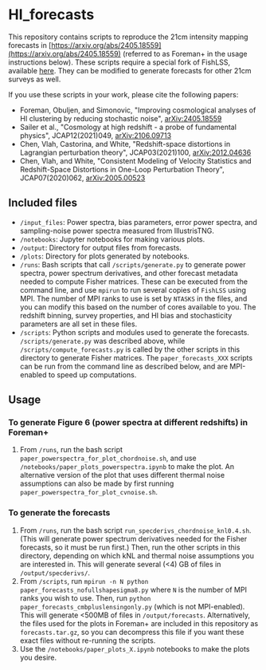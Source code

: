 # HI_forecasts

This repository contains scripts to reproduce the 21cm intensity mapping forecasts in [https://arxiv.org/abs/2405.18559](https://arxiv.org/abs/2405.18559) (referred to as Foreman+ in the usage instructions below). These scripts require a special fork of FishLSS, available [here](https://github.com/sjforeman/FishLSS/tree/HI). They can be modified to generate forecasts for other 21cm surveys as well.

If you use these scripts in your work, please cite the following papers:
- Foreman, Obuljen, and Simonovic, "Improving cosmological analyses of HI clustering by reducing stochastic noise", [arXiv:2405.18559](https://arxiv.org/abs/2405.18559)
- Sailer et al., "Cosmology at high redshift - a probe of fundamental physics", JCAP12(2021)049, [arXiv:2106.09713](https://arxiv.org/abs/2106.09713)
- Chen, Vlah, Castorina, and White, "Redshift-space distortions in Lagrangian perturbation theory", JCAP03(2021)100, [arXiv:2012.04636](https://arxiv.org/abs/2012.04636)
- Chen, Vlah, and White, "Consistent Modeling of Velocity Statistics and Redshift-Space Distortions in One-Loop Perturbation Theory", JCAP07(2020)062, [arXiv:2005.00523](https://arxiv.org/abs/2005.00523)

## Included files
- `/input_files`: Power spectra, bias parameters, error power spectra, and sampling-noise power spectra measured from IllustrisTNG.
- `/notebooks`: Jupyter notebooks for making various plots.
- `/output`: Directory for output files from forecasts.
- `/plots`: Directory for plots generated by notebooks.
- `/runs`: Bash scripts that call `/scripts/generate.py` to generate power spectra, power spectrum derivatives, and other forecast metadata needed to compute Fisher matrices. These can be executed from the command line, and use `mpirun` to run several copies of `FishLSS` using MPI. The number of MPI ranks to use is set by `NTASKS` in the files, and you can modify this based on the number of cores available to you. The redshift binning, survey properties, and HI bias and stochasticity parameters are all set in these files.
- `/scripts`: Python scripts and modules used to generate the forecasts. `/scripts/generate.py` was described above, while `/scripts/compute_forecasts.py` is called by the other scripts in this directory to generate Fisher matrices. The `paper_forecasts_XXX` scripts can be run from the command line as described below, and are MPI-enabled to speed up computations.

## Usage
### To generate Figure 6 (power spectra at different redshifts) in Foreman+
1. From `/runs`, run the bash script `paper_powerspectra_for_plot_chordnoise.sh`, and use `/notebooks/paper_plots_powerspectra.ipynb` to make the plot. An alternative version of the plot that uses different thermal noise assumptions can also be made by first running `paper_powerspectra_for_plot_cvnoise.sh`.

### To generate the forecasts
1. From `/runs`, run the bash script `run_specderivs_chordnoise_knl0.4.sh`. (This will generate power spectrum derivatives needed for the Fisher forecasts, so it must be run first.) Then, run the other scripts in this directory, depending on which kNL and thermal noise assumptions you are interested in. This will generate several (<4) GB of files in `/output/specderivs/`.
2. From `/scripts`, run `mpirun -n N python paper_forecasts_nofullshapesigma8.py` where `N` is the number of MPI ranks you wish to use. Then, run `python paper_forecasts_cmbpluslensingonly.py` (which is not MPI-enabled). This will generate <500MB of files in `/output/forecasts`. Alternatively, the files used for the plots in Foreman+ are included in this repository as `forecasts.tar.gz`, so you can decompress this file if you want these exact files without re-running the scripts.
3. Use the `/notebooks/paper_plots_X.ipynb` notebooks to make the plots you desire.
